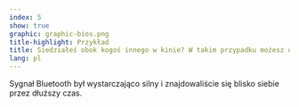 ```yaml
---
index: 5
show: true
graphic: graphic-bios.png
title-highlight: Przykład
title: Siedziałeś obok kogoś innego w kinie? W takim przypadku możesz otrzymać powiadomienie
lang: pl
---
```

Sygnał Bluetooth był wystarczająco silny i znajdowaliście się blisko siebie przez dłuższy czas.
